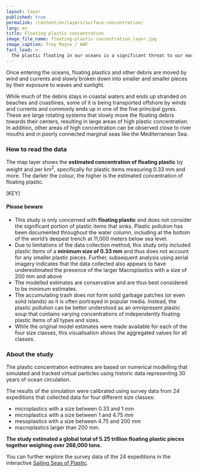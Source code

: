 ```yaml
---
layout: layer
published: true
permalink: /content/en/layers/surface-concentration/
lang: en
title: Floating plastic concentration
image_file_name: floating-plastic-concentration_layer.jpg
image_caption: Troy Mayne / WWF
fact_lead: >-
  The plastic floating in our oceans is a significant threat to our marine ecosystems. Seabirds, fish and marine mammals can become entangled in or ingest plastic debris, and as a result toxic pollutants can accumulate in the food chains. In addition to its environmental impacts, floating plastic can also adversely affect our economy, specifically the tourism and fisheries sectors.
---
```


Once entering the oceans, floating plastics and other debris are moved by wind and currents and slowly broken down into smaller and smaller pieces by their exposure to waves and sunlight.

While much of the debris stays in coastal waters and ends up stranded on beaches and coastlines, some of it is being transported offshore by winds and currents and commonly ends up in one of the five principal gyres. These are large rotating systems that slowly move the floating debris towards their centers, resulting in large areas of high plastic concentration. In addition, other areas of high concentration can be observed close to river mouths and in poorly connected marginal seas like the Mediterranean Sea.

### How to read the data

The map layer shows the **estimated concentration of floating plastic** by weight and per km<sup>2</sup>, specifically for plastic items measuring 0.33 mm and more. The darker the colour, the higher is the estimated concentration of floating plastic.


[KEY]

#### Please beware

* This study is only concerned with **floating plastic** and does not consider the significant portion of plastic items that sinks. Plastic pollution has been documented throughout the water column, including at the bottom of the world’s deepest trench at 11,000 meters below sea level.
* Due to limitations of the data collection method, this study only included plastic items of a **minimum size of 0.33 mm** and thus does not account for any smaller plastic pieces. Further, subsequent analysis using aerial imagery indicates that the data collected also appears to have underestimated the presence of the larger Macroplastics with a size of 200 mm and above
* The modelled estimates are conservative and are thus best considered to be minimum estimates.
* The accumulating trash does not form solid garbage patches (or even solid islands) as it is often portrayed in popular media. Instead, the plastic pollution can be better understood as an omnipresent plastic soup that contains varying concentrations of independently floating plastic items of all types and sizes.
* While the original model estimates were made available for each of the four size classes, this visualisation shows the aggregated values for all classes.

### About the study

The plastic concentration estimates are based on numerical modelling that simulated and tracked virtual particles using historic data representing 30 years of ocean circulation.

The results of the simulation were calibrated using survey data from 24 expeditions that collected data for four different size classes:
* microplastics with a size between 0.33 and 1 mm
* microplastics with a size between 1 and 4.75 mm
* mesoplastics with a size between 4.75 and 200 mm
* macroplastics larger than 200 mm.

**The study estimated a global total of 5.25 trillion floating plastic pieces together weighing over 268,000 tons.**

You can further explore the survey data of the 24 expeditions in the interactive [Sailing Seas of Plastic](http://app.dumpark.com/seas-of-plastic-2/).
